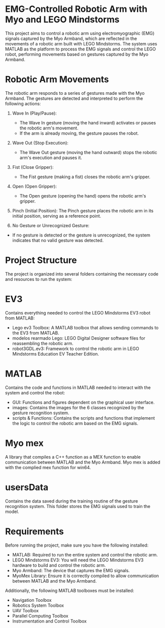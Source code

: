 # EMG-Controlled Robotic Arm with Myo and LEGO Mindstorms
This project aims to control a robotic arm using electromyographic (EMG) signals captured by the Myo Armband, which are reflected in the movements of a robotic arm built with LEGO Mindstorms. The system uses MATLAB as the platform to process the EMG signals and control the LEGO robot, performing movements based on gestures captured by the Myo Armband.

# Robotic Arm Movements
The robotic arm responds to a series of gestures made with the Myo Armband. The gestures are detected and interpreted to perform the following actions:

1. Wave In (Play/Pause):
    - The Wave In gesture (moving the hand inward) activates or pauses the robotic arm's movement.
    - If the arm is already moving, the gesture pauses the robot.

2. Wave Out (Stop Execution):
    - The Wave Out gesture (moving the hand outward) stops the robotic arm's execution and pauses it.

3. Fist (Close Gripper):
    - The Fist gesture (making a fist) closes the robotic arm's gripper.

4. Open (Open Gripper):
    - The Open gesture (opening the hand) opens the robotic arm's gripper.

5. Pinch (Initial Position):
The Pinch gesture places the robotic arm in its initial position, serving as a reference point.

6. No Gesture or Unrecognized Gesture:
- If no gesture is detected or the gesture is unrecognized, the system indicates that no valid gesture was detected.

# Project Structure
The project is organized into several folders containing the necessary code and resources to run the system:

# EV3
Contains everything needed to control the LEGO Mindstorms EV3 robot from MATLAB:
- Lego ev3 Toolbox: A MATLAB toolbox that allows sending commands to the EV3 from MATLAB.
- modelos rearmado Lego: LEGO Digital Designer software files for reassembling the robotic arm.
- robot3GDL.ev3: Framework to control the robotic arm in LEGO Mindstorms Education EV Teacher Edition.

# MATLAB
Contains the code and functions in MATLAB needed to interact with the system and control the robot:
- GUI: Functions and figures dependent on the graphical user interface.
- images: Contains the images for the 6 classes recognized by the gesture recognition system.
- scripts & Functions: Contains the scripts and functions that implement the logic to control the robotic arm based on the EMG signals.

# Myo mex
A library that compiles a C++ function as a MEX function to enable communication between MATLAB and the Myo Armband.
Myo mex is added with the complied mex function for win64.

# usersData
Contains the data saved during the training routine of the gesture recognition system. This folder stores the EMG signals used to train the model.

# Requirements
Before running the project, make sure you have the following installed:
- MATLAB: Required to run the entire system and control the robotic arm.
- LEGO Mindstorms EV3: You will need the LEGO Mindstorms EV3 hardware to build and control the robotic arm.
- Myo Armband: The device that captures the EMG signals.
- MyoMex Library: Ensure it is correctly compiled to allow communication between MATLAB and the Myo Armband.

Additionally, the following MATLAB toolboxes must be installed:

- Navigation Toolbox
- Robotics System Toolbox
- UAV Toolbox
- Parallel Computing Toolbox
- Instrumentation and Control Toolbox
